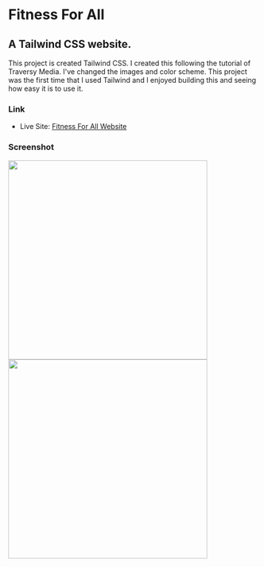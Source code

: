 <h1>Fitness For All</h1>

<h2>A Tailwind CSS website.</h2>

<p>This project is created Tailwind CSS. I created this following the tutorial of Traversy Media. I've changed the images and color scheme. This project was the first time that I used Tailwind and I enjoyed building this and seeing how easy it is to use it.</p>

### Link

- Live Site: [Fitness For All Website](https://fitness-for-all.netlify.app/)

### Screenshot

<img src="/screenshots/desktop.png" width="400">
<img src="/screenshots/mobile.png" width="400">
